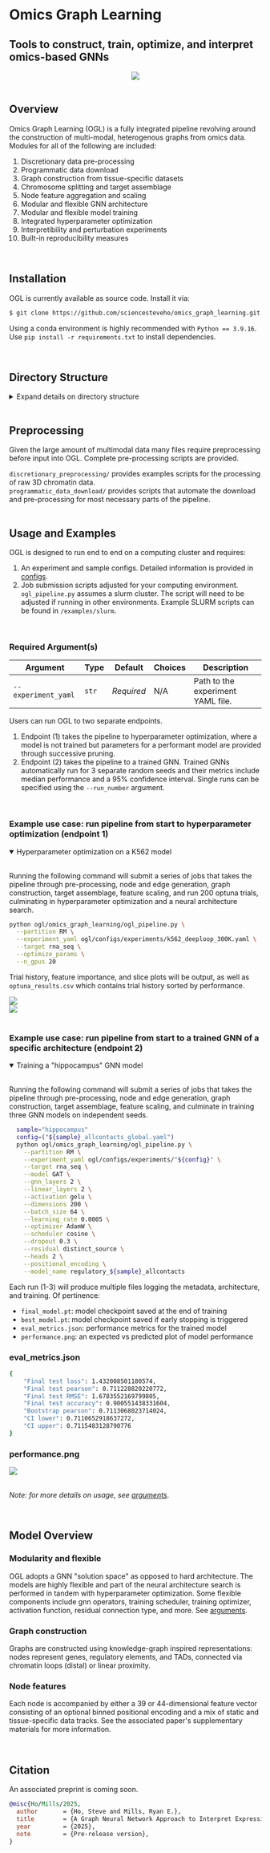 # Omics Graph Learning 

## Tools to construct, train, optimize, and interpret omics-based GNNs
<div align="center">
    <img src='docs/_static/high_level_schematic.png'>
</div>
<br>

## Overview
Omics Graph Learning (OGL) is a fully integrated pipeline revolving around the construction of multi-modal, heterogenous graphs from omics data. Modules for all of the following are included:
1. Discretionary data pre-processing
2. Programmatic data download
3. Graph construction from tissue-specific datasets
4. Chromosome splitting and target assemblage
5. Node feature aggregation and scaling
6. Modular and flexible GNN architecture
7. Modular and flexible model training
8. Integrated hyperparameter optimization
9. Interpretibility and perturbation experiments
10. Built-in reproducibility measures

<br>

## Installation
OGL is currently available as source code. Install it via:

```sh
$ git clone https://github.com/sciencesteveho/omics_graph_learning.git
```

Using a conda environment is highly recommended with `Python == 3.9.16`. Use `pip install -r requirements.txt` to install dependencies.  <br>

<br>

## Directory Structure

<details>
<summary>Expand details on directory structure</summary>

### Working Directory
OGL's directory structures will be made from the main directory you place it, `path/to/graph_processing`. <br>
To start, users must create the following directory ```shared_data/``` and subdirectories to place their raw data.

### Shared Data
* `graph_processing/shared_data/...`
    * `local/`: genome static bedfiles
    * `regulatory_elements/`: regulatory element catalogues
    * `references/`: bedfiles that provide coordinates for node types
    * `interaction/`: interaction type data
    * `processed_loops/`: processed and formatted 3D chromatin data
    * `targets/`: training target GCT files and matrices <br>
    ** `targets/expression`: expression targets for cell lines <br>
    ** `targets/matrices`: protein targets and all-tissue gcts <br>
    ** `targets/tpm`: individual gcts per tissue <br>

### Raw Data
* `graph_processing/raw_tissue_data/...`

<br>
Quickly create the required directory structure with the following:

<details open><summary>Bash loop to make directories</summary>

```sh
# directories to create
DIRS=(
    "$ROOT_DIR/graph_processing/shared_data/local"
    "$ROOT_DIR/graph_processing/shared_data/regulatory_elements"
    "$ROOT_DIR/graph_processing/shared_data/references"
    "$ROOT_DIR/graph_processing/shared_data/interaction"
    "$ROOT_DIR/graph_processing/shared_data/processed_loops"
    "$ROOT_DIR/graph_processing/shared_data/targets/expression"
    "$ROOT_DIR/graph_processing/shared_data/targets/matrices"
    "$ROOT_DIR/graph_processing/shared_data/targets/tpm"
    "$ROOT_DIR/graph_processing/raw_tissue_data"
)

# make each each directory
for DIR in "${DIRS[@]}"; do
    mkdir -p "$DIR"; then
done
```
</details>

<br>
The following directories will be made automatically during the pipeline.

### Graph Construction
* `graph_processing/experiments/*experiment_name*/...`
    * `*experiment_name*/tissue/`: directories for sample parsing
    * `*experiment_name*/graphs/`: individual tissue level graphs
    * `*experiment_name*/graphs/*target_name*/`: concatenated graphs filtered by training set

### Models
* `graph_processing/models/...`
    * `run_*number*`: model checkpoints, plots, and metrics
    * `tensorboard/`: tensorboard events logging

</details>

<br>

## Preprocessing
Given the large amount of multimodal data many files require preprocessing before input into OGL. Complete pre-processing scripts are provided.

`discretionary_preprocessing/` provides examples scripts for the processing of raw 3D chromatin data. <br>
`programmatic_data_download/` provides scripts that automate the download and pre-processing for most necessary parts of the pipeline.
<br>
<br>

## Usage and Examples
OGL is designed to run end to end on a computing cluster and requires:
1. An experiment and sample configs. Detailed information is provided in [configs](docs/configs.md).
2. Job submission scripts adjusted for your computing environment. `ogl_pipeline.py` assumes a slurm cluster. The script will need to be adjusted if running in other environments. Example SLURM scripts can be found in `/examples/slurm`.

<br>

### Required Argument(s)

| Argument                    | Type    | Default                 | Choices                                       | Description                                                                                                                          |
|-----------------------------|---------|-------------------------|-----------------------------------------------|--------------------------------------------------------------------------------------------------------------------------------------|                            
| `--experiment_yaml`         | `str`   | _Required_              | N/A                                           | Path to the experiment YAML file.                                                                                                   |                                                       |

Users can run OGL to two separate endpoints. <br>
1. Endpoint (1) takes the pipeline to hyperparameter optimization, where a model is not trained but parameters for a performant model are provided through successive pruning.
2. Endpoint (2) takes the pipeline to a trained GNN. Trained GNNs automatically run for 3 separate random seeds and their metrics include median performance and a 95% confidence interval. Single runs can be specified using the `--run_number` argument.

<br>

### Example use case: run pipeline from start to hyperparameter optimization (endpoint 1)
<details open>
  <summary> Hyperparameter optimization on a K562 model </summary>

<br>

Running the following command will submit a series of jobs that takes the pipeline through pre-processing, node and edge generation, graph construction, target assemblage, feature scaling, and run 200 optuna trials, culminating in hyperparameter optimization and a neural architecture search.

```sh
python ogl/omics_graph_learning/ogl_pipeline.py \
  --partition RM \
  --experiment_yaml ogl/configs/experiments/k562_deeploop_300K.yaml \
  --target rna_seq \
  --optimize_params \
  --n_gpus 20
```

Trial history, feature importance, and slice plots will be output, as well as `optuna_results.csv` which contains trial history sorted by performance.
<div align="left">
    <img src='docs/_static/history.png'>
</div>
<div align="left">
    <img src='docs/_static/importances.png'>
</div>


</details>

<br>

### Example use case: run pipeline from start to a trained GNN of a specific architecture (endpoint 2)

<details open>
  <summary> Training a "hippocampus" GNN model </summary>

<br>

Running the following command will submit a series of jobs that takes the pipeline through pre-processing, node and edge generation, graph construction, target assemblage, feature scaling, and culminate in training three GNN models on independent seeds.

```sh
  sample="hippocampus"
  config=("${sample}_allcontacts_global.yaml")
  python ogl/omics_graph_learning/ogl_pipeline.py \
    --partition RM \
    --experiment_yaml ogl/configs/experiments/"${config}" \
    --target rna_seq \
    --model GAT \
    --gnn_layers 2 \
    --linear_layers 2 \
    --activation gelu \
    --dimensions 200 \
    --batch_size 64 \
    --learning_rate 0.0005 \
    --optimizer AdamW \
    --scheduler cosine \
    --dropout 0.3 \
    --residual distinct_source \
    --heads 2 \
    --positional_encoding \
    --model_name regulatory_${sample}_allcontacts
```
Each run (1-3) will produce multiple files logging the metadata, architecture, and training. Of pertinence:
  - `final_model.pt`: model checkpoint saved at the end of training
  - `best_model.pt`: model checkpoint saved if early stopping is triggered
  - `eval_metrics.json`: performance metrics for the trained model
  - `performance.png`: an expected vs predicted plot of model performance

### eval_metrics.json
```sh
{
    "Final test loss": 1.432008501180574,
    "Final test pearson": 0.711228820220772,
    "Final test RMSE": 1.6783552169799805,
    "Final test accuracy": 0.900551438331604,
    "Bootstrap pearson": 0.7113068023714024,
    "CI lower": 0.7110652918637272,
    "CI upper": 0.7115483128790776
}
```
### performance.png
<div align="left">
    <img src='docs/_static/hippocampus_performance.png'>
</div>

</details>

<br>

*Note: for more details on usage, see [arguments](docs/arguments.md)*.

<br>


## Model Overview
### Modularity and flexible
OGL adopts a GNN "solution space" as opposed to hard architecture. The models are highly flexible and part of the neural architecture search is performed in tandem with hyperparameter optimization. Some flexible components include gnn operators, training scheduler, training optimizer, activation function, residual connection type, and more. See [arguments](docs/arguments.md).

### Graph construction
Graphs are constructed using knowledge-graph inspired representations: nodes represent genes, regulatory elements, and TADs, connected via chromatin loops (distal) or linear proximity.

### Node features

Each node is accompanied by either a 39 or 44-dimensional feature vector consisting of an optional binned positional encoding and a mix of static and tissue-specific data tracks. See the associated paper's supplementary materials for more information.

<br>

## Citation
An associated preprint is coming soon.

```bibtex
@misc{Ho/Mills/2025,
  author       = {Ho, Steve and Mills, Ryan E.},
  title        = {A Graph Neural Network Approach to Interpret Expression},
  year         = {2025},
  note         = {Pre-release version},
}